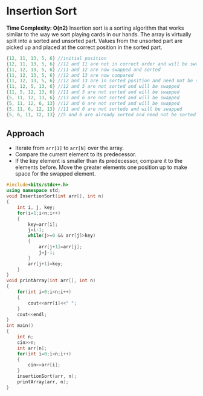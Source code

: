 # Insertion Sort
**Time Complexity: O(n2)**
Insertion sort is a sorting algorithm that works similar to the way we sort playing cards in our hands. The array is virtually split into a sorted and unsorted part. Values from the unsorted part are picked up and placed at the correct position in the sorted part.
```cpp
{12, 11, 13, 5, 6} //initial position
{12, 11, 13, 5, 6} //12 and 11 are not in correct order and will be swapped
{11, 12, 13, 5, 6} //11 and 12 are now swapped and sorted
{11, 12, 13, 5, 6} //12 and 13 are now compared
{11, 12, 13, 5, 6} //12 and 13 are in sorted position and need not be swapped
{11, 12, 5, 13, 6} //12 and 5 are not sorted and will be swapped
{11, 5, 12, 13, 6} //11 and 5 are not sorted and will be swapped
{5, 11, 12, 13, 6} //13 and 6 are not sorted and will be swapped
{5, 11, 12, 6, 13} //12 and 6 are not sorted and will be swapped
{5, 11, 6, 12, 13} //11 and 6 are not sortede and will be swapped
{5, 6, 11, 12, 13} //5 and 6 are already sorted and need not be sorted
```
## Approach
* Iterate from `arr[1]` to `arr[N]` over the array.
* Compare the current element to its predecessor.
* If the key element is smaller than its predecessor, compare it to the elements before. Move the greater elements one position up to make space for the swapped element.

```cpp
#include<bits/stdc++.h>
using namespace std;
void InsertionSort(int arr[], int n)
{
	int i, j, key;
	for(i=1;i<n;i++)
	{
		key=arr[i];
		j=i-1;
		while(j>=0 && arr[j]>key)
		{
			arr[j+1]=arr[j];
			j=j-1;
		}
		arr[j+1]=key;
	}
}
void printArray(int arr[], int n)
{
	for(int i=0;i<n;i++)
	{
		cout<<arr[i]<<" ";
	}
	cout<<endl;
}
int main()
{
	int n;
	cin>>n;
	int arr[n];
	for(int i=0;i<n;i++)
	{
		cin>>arr[i];
	}
	insertionSort(arr, n);
	printArray(arr, n);
}
```